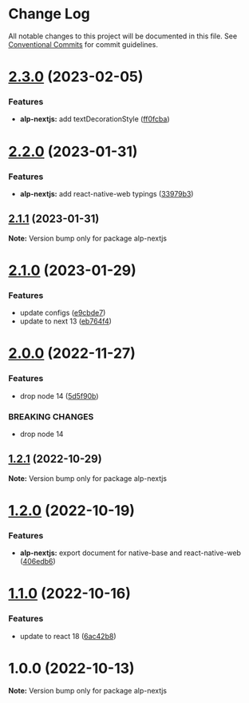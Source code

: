 # Change Log

All notable changes to this project will be documented in this file.
See [Conventional Commits](https://conventionalcommits.org) for commit guidelines.

# [2.3.0](https://github.com/christophehurpeau/alp/compare/alp-nextjs@2.2.0...alp-nextjs@2.3.0) (2023-02-05)


### Features

* **alp-nextjs:** add textDecorationStyle ([ff0fcba](https://github.com/christophehurpeau/alp/commit/ff0fcbacd956ad5c6650a6f010b660bb3e82f094))





# [2.2.0](https://github.com/christophehurpeau/alp/compare/alp-nextjs@2.1.1...alp-nextjs@2.2.0) (2023-01-31)


### Features

* **alp-nextjs:** add react-native-web typings ([33979b3](https://github.com/christophehurpeau/alp/commit/33979b3b70cdd6ee2724781ff107cb1289127766))





## [2.1.1](https://github.com/christophehurpeau/alp/compare/alp-nextjs@2.1.0...alp-nextjs@2.1.1) (2023-01-31)

**Note:** Version bump only for package alp-nextjs





# [2.1.0](https://github.com/christophehurpeau/alp/compare/alp-nextjs@2.0.0...alp-nextjs@2.1.0) (2023-01-29)


### Features

* update configs ([e9cbde7](https://github.com/christophehurpeau/alp/commit/e9cbde74ddbbb730bc2b65bb6d0b87f2bba8006e))
* update to next 13 ([eb764f4](https://github.com/christophehurpeau/alp/commit/eb764f4266c2ca505e6b9ceefe507054c485a9d5))





# [2.0.0](https://github.com/christophehurpeau/alp/compare/alp-nextjs@1.2.1...alp-nextjs@2.0.0) (2022-11-27)


### Features

* drop node 14 ([5d5f90b](https://github.com/christophehurpeau/alp/commit/5d5f90b09d8532278aba75a97f10ea90bbb27919))


### BREAKING CHANGES

* drop node 14





## [1.2.1](https://github.com/christophehurpeau/alp/compare/alp-nextjs@1.2.0...alp-nextjs@1.2.1) (2022-10-29)

**Note:** Version bump only for package alp-nextjs





# [1.2.0](https://github.com/christophehurpeau/alp/compare/alp-nextjs@1.1.0...alp-nextjs@1.2.0) (2022-10-19)


### Features

* **alp-nextjs:** export document for native-base and react-native-web ([406edb6](https://github.com/christophehurpeau/alp/commit/406edb6df07d847715407a59fce0e8404c186ca7))





# [1.1.0](https://github.com/christophehurpeau/alp/compare/alp-nextjs@1.0.0...alp-nextjs@1.1.0) (2022-10-16)


### Features

* update to react 18 ([6ac42b8](https://github.com/christophehurpeau/alp/commit/6ac42b84b80bf76853773f3b93819666684327d1))





# 1.0.0 (2022-10-13)

**Note:** Version bump only for package alp-nextjs
